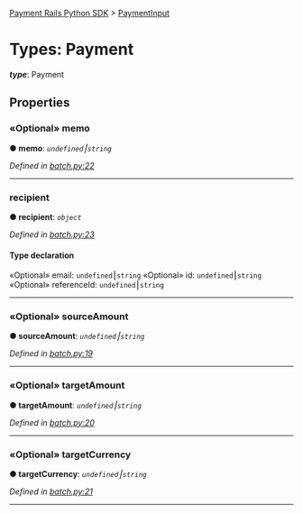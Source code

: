 [Payment Rails Python SDK](../README.md) > [PaymentInput](../types/payment.md)



# Types: Payment

*__type__*: Payment



## Properties
<a id="memo"></a>

### «Optional» memo

**●  memo**:  *`undefined`⎮`string`* 

*Defined in [batch.py:22](https://github.com/PaymentRails/python-sdk/tree/master/paymentrails/batch.py#L22)*






___

<a id="recipient"></a>

###  recipient

**●  recipient**:  *`object`* 

*Defined in [batch.py:23](https://github.com/PaymentRails/python-sdk/tree/master/paymentrails/batch.py#L23)*


#### Type declaration

«Optional»  email: `undefined`⎮`string`
«Optional»  id: `undefined`⎮`string`
«Optional»  referenceId: `undefined`⎮`string`




___

<a id="sourceamount"></a>

### «Optional» sourceAmount

**●  sourceAmount**:  *`undefined`⎮`string`* 

*Defined in [batch.py:19](https://github.com/PaymentRails/python-sdk/tree/master/paymentrails/batch.py#L19)*




___

<a id="targetamount"></a>

### «Optional» targetAmount

**●  targetAmount**:  *`undefined`⎮`string`* 

*Defined in [batch.py:20](https://github.com/PaymentRails/python-sdk/tree/master/paymentrails/batch.py#L20)*




___

<a id="targetcurrency"></a>

### «Optional» targetCurrency

**●  targetCurrency**:  *`undefined`⎮`string`* 

*Defined in [batch.py:21](https://github.com/PaymentRails/python-sdk/tree/master/paymentrails/batch.py#L21)*


___